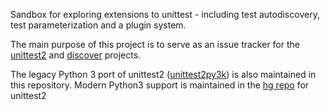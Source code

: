 Sandbox for exploring extensions to unittest - including test autodiscovery, test parameterization and a plugin system.

The main purpose of this project is to serve as an issue tracker for the [unittest2](http://pypi.python.org/pypi/unittest2) and [discover](http://pypi.python.org/pypi/discover) projects.

The legacy Python 3 port of unittest2 ([unittest2py3k](http://pypi.python.org/pypi/unittest2py3k)) is also maintained in this repository. Modern Python3 support is maintained in the [hg repo](https://hg.python.org/unittest2) for unittest2